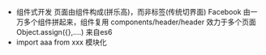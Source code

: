- 组件式开发 
  页面由组件构成(拼乐高)，而非标签(传统切界面) 
  Facebook 由一万多个组件拼起来，组件复用
  components/header/header 效力于多个页面
  Object.assign({},....) 来自es6
- import aaa from xxx 模块化